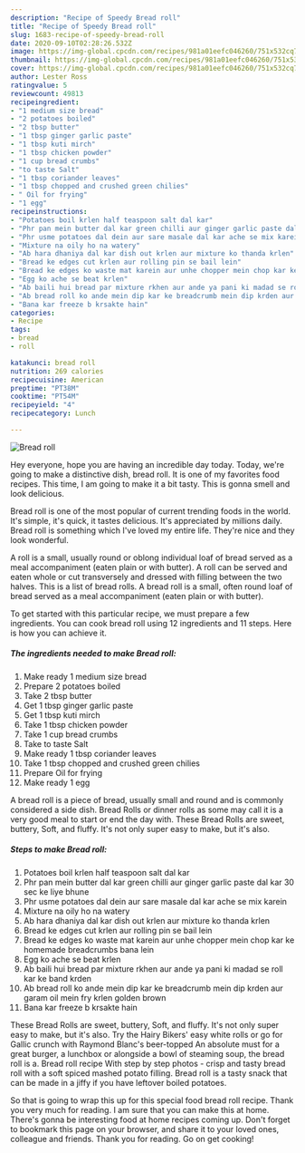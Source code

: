 ```yaml
---
description: "Recipe of Speedy Bread roll"
title: "Recipe of Speedy Bread roll"
slug: 1683-recipe-of-speedy-bread-roll
date: 2020-09-10T02:28:26.532Z
image: https://img-global.cpcdn.com/recipes/981a01eefc046260/751x532cq70/bread-roll-recipe-main-photo.jpg
thumbnail: https://img-global.cpcdn.com/recipes/981a01eefc046260/751x532cq70/bread-roll-recipe-main-photo.jpg
cover: https://img-global.cpcdn.com/recipes/981a01eefc046260/751x532cq70/bread-roll-recipe-main-photo.jpg
author: Lester Ross
ratingvalue: 5
reviewcount: 49813
recipeingredient:
- "1 medium size bread"
- "2 potatoes boiled"
- "2 tbsp butter"
- "1 tbsp ginger garlic paste"
- "1 tbsp kuti mirch"
- "1 tbsp chicken powder"
- "1 cup bread crumbs"
- "to taste Salt"
- "1 tbsp coriander leaves"
- "1 tbsp chopped and crushed green chilies"
- " Oil for frying"
- "1 egg"
recipeinstructions:
- "Potatoes boil krlen half teaspoon salt dal kar"
- "Phr pan mein butter dal kar green chilli aur ginger garlic paste dal kar 30 sec ke liye bhune"
- "Phr usme potatoes dal dein aur sare masale dal kar ache se mix karein"
- "Mixture na oily ho na watery"
- "Ab hara dhaniya dal kar dish out krlen aur mixture ko thanda krlen"
- "Bread ke edges cut krlen aur rolling pin se bail lein"
- "Bread ke edges ko waste mat karein aur unhe chopper mein chop kar ke homemade breadcrumbs bana lein"
- "Egg ko ache se beat krlen"
- "Ab baili hui bread par mixture rkhen aur ande ya pani ki madad se roll kar ke band krden"
- "Ab bread roll ko ande mein dip kar ke breadcrumb mein dip krden aur garam oil mein fry krlen golden brown"
- "Bana kar freeze b krsakte hain"
categories:
- Recipe
tags:
- bread
- roll

katakunci: bread roll 
nutrition: 269 calories
recipecuisine: American
preptime: "PT38M"
cooktime: "PT54M"
recipeyield: "4"
recipecategory: Lunch

---
```



![Bread roll](https://img-global.cpcdn.com/recipes/981a01eefc046260/751x532cq70/bread-roll-recipe-main-photo.jpg)

Hey everyone, hope you are having an incredible day today. Today, we're going to make a distinctive dish, bread roll. It is one of my favorites food recipes. This time, I am going to make it a bit tasty. This is gonna smell and look delicious.

Bread roll is one of the most popular of current trending foods in the world. It's simple, it's quick, it tastes delicious. It's appreciated by millions daily. Bread roll is something which I've loved my entire life. They're nice and they look wonderful.

A roll is a small, usually round or oblong individual loaf of bread served as a meal accompaniment (eaten plain or with butter). A roll can be served and eaten whole or cut transversely and dressed with filling between the two halves. This is a list of bread rolls. A bread roll is a small, often round loaf of bread served as a meal accompaniment (eaten plain or with butter).


To get started with this particular recipe, we must prepare a few ingredients. You can cook bread roll using 12 ingredients and 11 steps. Here is how you can achieve it.

<!--inarticleads1-->

##### The ingredients needed to make Bread roll:

1. Make ready 1 medium size bread
1. Prepare 2 potatoes boiled
1. Take 2 tbsp butter
1. Get 1 tbsp ginger garlic paste
1. Get 1 tbsp kuti mirch
1. Take 1 tbsp chicken powder
1. Take 1 cup bread crumbs
1. Take to taste Salt
1. Make ready 1 tbsp coriander leaves
1. Take 1 tbsp chopped and crushed green chilies
1. Prepare  Oil for frying
1. Make ready 1 egg


A bread roll is a piece of bread, usually small and round and is commonly considered a side dish. Bread Rolls or dinner rolls as some may call it is a very good meal to start or end the day with. These Bread Rolls are sweet, buttery, Soft, and fluffy. It&#39;s not only super easy to make, but it&#39;s also. 

<!--inarticleads2-->

##### Steps to make Bread roll:

1. Potatoes boil krlen half teaspoon salt dal kar
1. Phr pan mein butter dal kar green chilli aur ginger garlic paste dal kar 30 sec ke liye bhune
1. Phr usme potatoes dal dein aur sare masale dal kar ache se mix karein
1. Mixture na oily ho na watery
1. Ab hara dhaniya dal kar dish out krlen aur mixture ko thanda krlen
1. Bread ke edges cut krlen aur rolling pin se bail lein
1. Bread ke edges ko waste mat karein aur unhe chopper mein chop kar ke homemade breadcrumbs bana lein
1. Egg ko ache se beat krlen
1. Ab baili hui bread par mixture rkhen aur ande ya pani ki madad se roll kar ke band krden
1. Ab bread roll ko ande mein dip kar ke breadcrumb mein dip krden aur garam oil mein fry krlen golden brown
1. Bana kar freeze b krsakte hain


These Bread Rolls are sweet, buttery, Soft, and fluffy. It&#39;s not only super easy to make, but it&#39;s also. Try the Hairy Bikers&#39; easy white rolls or go for Gallic crunch with Raymond Blanc&#39;s beer-topped An absolute must for a great burger, a lunchbox or alongside a bowl of steaming soup, the bread roll is a. Bread roll recipe With step by step photos - crisp and tasty bread roll with a soft spiced mashed potato filling. Bread roll is a tasty snack that can be made in a jiffy if you have leftover boiled potatoes. 

So that is going to wrap this up for this special food bread roll recipe. Thank you very much for reading. I am sure that you can make this at home. There's gonna be interesting food at home recipes coming up. Don't forget to bookmark this page on your browser, and share it to your loved ones, colleague and friends. Thank you for reading. Go on get cooking!
